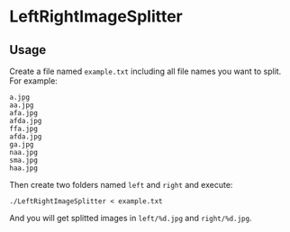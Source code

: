 # LeftRightImageSplitter

## Usage

Create a file named `example.txt` including all file names you want to split. For example:

```
a.jpg
aa.jpg
afa.jpg
afda.jpg
ffa.jpg
afda.jpg
ga.jpg
naa.jpg
sma.jpg
haa.jpg
```

Then create two folders named `left` and `right` and execute:

`./LeftRightImageSplitter < example.txt`

And you will get splitted images in `left/%d.jpg` and `right/%d.jpg`.
